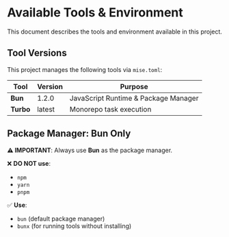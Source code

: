 # Available Tools & Environment

This document describes the tools and environment available in this project.

## Tool Versions

This project manages the following tools via `mise.toml`:

| Tool      | Version | Purpose                              |
| --------- | ------- | ------------------------------------ |
| **Bun**   | 1.2.0   | JavaScript Runtime & Package Manager |
| **Turbo** | latest  | Monorepo task execution              |

## Package Manager: Bun Only

**⚠️ IMPORTANT**: Always use **Bun** as the package manager.

❌ **DO NOT use**:

- `npm`
- `yarn`
- `pnpm`

✅ **Use**:

- `bun` (default package manager)
- `bunx` (for running tools without installing)

